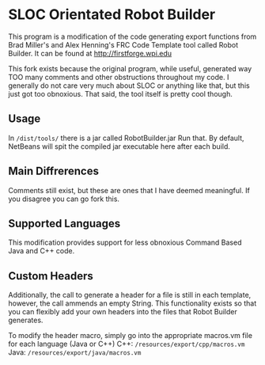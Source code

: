 SLOC Orientated Robot Builder
=============
This program is a modification of the code generating export functions from Brad Miller's and Alex Henning's FRC Code Template tool called Robot Builder. It can be found at http://firstforge.wpi.edu

This fork exists because the original program, while useful, generated way TOO many comments and other obstructions throughout my code. I generally do not care very much about SLOC or anything like that, but this just got too obnoxious. That said, the tool itself is pretty cool though.

Usage
-------
In `/dist/tools/` there is a jar called RobotBuilder.jar
Run that. By default, NetBeans will spit the compiled jar executable here after each build.

Main Diffrerences
-----------------
Comments still exist, but these are ones that I have deemed meaningful. If you disagree you can go fork this.

Supported Languages
-------------------
This modification provides support for less obnoxious Command Based Java and C++ code. 

Custom Headers
-------------
Additionally, the call to generate a header for a file is still in each template, however, the call ammends an empty String. This functionality exists so that you can flexibly add your own headers into the files that Robot Builder generates.

To modify the header macro, simply go into the appropriate macros.vm file for each language (Java or C++)
C++:	`/resources/export/cpp/macros.vm`
Java:	`/resources/export/java/macros.vm`
